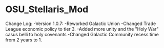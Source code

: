# OSU_Stellaris_Mod

Change Log:
  -Version 1.0.7:
    -Reworked Galactic Union
    -Changed Trade League economic policy to tier 3.
    -Added more unity and the "Holy War" casus belli to holy covenants
    -Changed Galactic Community recess time from 2 years to 1.
